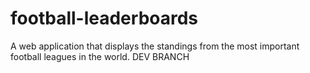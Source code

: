 # football-leaderboards
A web application that displays the standings from the most important football leagues in the world.
DEV BRANCH